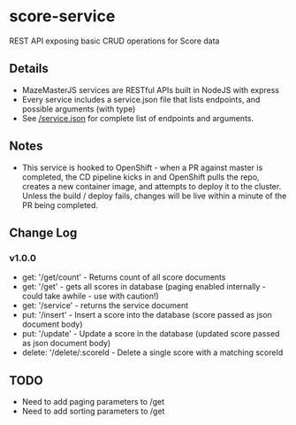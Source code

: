 # score-service

REST API exposing basic CRUD operations for Score data

## Details

-   MazeMasterJS services are RESTful APIs built in NodeJS with express
-   Every service includes a service.json file that lists endpoints, and possible arguments (with type)
-   See [/service.json](https://github.com/mazemasterjs/score-service/blob/development/service.json) for complete list of endpoints and arguments.

## Notes

-   This service is hooked to OpenShift - when a PR against master is completed, the CD pipeline kicks in and OpenShift pulls the repo, creates a new container image, and attempts to deploy it to the cluster. Unless the build / deploy fails, changes will be live within a minute of the PR being completed.

## Change Log

### v1.0.0

-   get: '/get/count' - Returns count of all score documents
-   get: '/get' - gets all scores in database (paging enabled internally - could take awhile - use with caution!)
-   get: '/service' - returns the service document
-   put: '/insert' - Insert a score into the database (score passed as json document body)
-   put: '/update' - Update a score in the database (updated score passed as json document body)
-   delete: '/delete/:scoreId - Delete a single score with a matching scoreId

## TODO

-   Need to add paging parameters to /get
-   Need to add sorting parameters to /get
